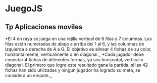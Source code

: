 # JuegoJS
## Tp Aplicaciones moviles
*El 4 en raya se juega en una rejilla vertical de 6 filas y 7 columnas. Las filas están numeradas de abajo a arriba del 1 al 6, y las columnas de izquierda a derecha de A a G. El objetivo es alinear 4 fichas de su color, horizontalmente, verticalmente o en diagonal._
*Cada jugador debe conectar 4 fichas de diferentes formas, ya sea horizontal, vertical o diagonal. El primero que logre este resultado gana la partida, si las 42 fichas han sido utilizadas y ningun jugador ha logrado su meta, se considera un empate._
